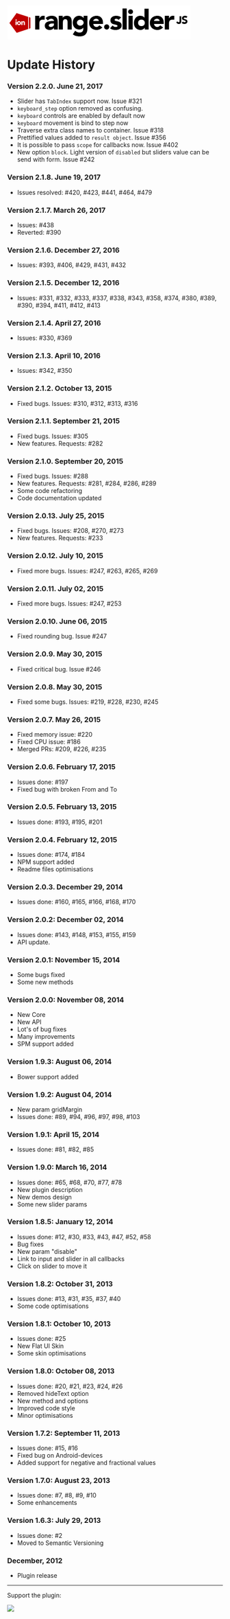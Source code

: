 ![ion.rangeSlider](_tmp/logo-ion-range-slider.png)

# Update History

### Version 2.2.0. June 21, 2017

* Slider has `TabIndex` support now. Issue #321
* `keyboard_step` option removed as confusing.
* `keyboard` controls are enabled by default now
* `keyboard` movement is bind to step now
* Traverse extra class names to container. Issue #318
* Prettified values added to `result object`. Issue #356
* It is possible to pass `scope` for callbacks now. Issue #402
* New option `block`. Light version of `disabled` but sliders value can be send with form. Issue #242

### Version 2.1.8. June 19, 2017

* Issues resolved: #420, #423, #441, #464, #479

### Version 2.1.7. March 26, 2017

* Issues: #438
* Reverted: #390

### Version 2.1.6. December 27, 2016

* Issues: #393, #406, #429, #431, #432

### Version 2.1.5. December 12, 2016

* Issues: #331, #332, #333, #337, #338, #343, #358, #374, #380, #389, #390, #394, #411, #412, #413

### Version 2.1.4. April 27, 2016

* Issues: #330, #369

### Version 2.1.3. April 10, 2016

* Issues: #342, #350

### Version 2.1.2. October 13, 2015

* Fixed bugs. Issues: #310, #312, #313, #316

### Version 2.1.1. September 21, 2015

* Fixed bugs. Issues: #305
* New features. Requests: #282

### Version 2.1.0. September 20, 2015

* Fixed bugs. Issues: #288
* New features. Requests: #281, #284, #286, #289
* Some code refactoring
* Code documentation updated

### Version 2.0.13. July 25, 2015

* Fixed bugs. Issues: #208, #270, #273
* New features. Requests: #233

### Version 2.0.12. July 10, 2015

* Fixed more bugs. Issues: #247, #263, #265, #269

### Version 2.0.11. July 02, 2015

* Fixed more bugs. Issues: #247, #253

### Version 2.0.10. June 06, 2015

* Fixed rounding bug. Issue #247

### Version 2.0.9. May 30, 2015

* Fixed critical bug. Issue #246

### Version 2.0.8. May 30, 2015

* Fixed some bugs. Issues: #219, #228, #230, #245

### Version 2.0.7. May 26, 2015

* Fixed memory issue: #220
* Fixed CPU issue: #186
* Merged PRs: #209, #226, #235

### Version 2.0.6. February 17, 2015

* Issues done: #197
* Fixed bug with broken From and To

### Version 2.0.5. February 13, 2015

* Issues done: #193, #195, #201

### Version 2.0.4. February 12, 2015

* Issues done: #174, #184
* NPM support added
* Readme files optimisations

### Version 2.0.3. December 29, 2014

* Issues done: #160, #165, #166, #168, #170

### Version 2.0.2: December 02, 2014

* Issues done: #143, #148, #153, #155, #159
* API update.

### Version 2.0.1: November 15, 2014

* Some bugs fixed
* Some new methods

### Version 2.0.0: November 08, 2014

* New Core
* New API
* Lot's of bug fixes
* Many improvements
* SPM support added

### Version 1.9.3: August 06, 2014

* Bower support added

### Version 1.9.2: August 04, 2014

* New param gridMargin
* Issues done: #89, #94, #96, #97, #98, #103

### Version 1.9.1: April 15, 2014

* Issues done: #81, #82, #85

### Version 1.9.0: March 16, 2014

* Issues done: #65, #68, #70, #77, #78
* New plugin description
* New demos design
* Some new slider params

### Version 1.8.5: January 12, 2014

* Issues done: #12, #30, #33, #43, #47, #52, #58
* Bug fixes
* New param "disable"
* Link to input and slider in all callbacks
* Click on slider to move it

### Version 1.8.2: October 31, 2013

* Issues done: #13, #31, #35, #37, #40
* Some code optimisations

### Version 1.8.1: October 10, 2013

* Issues done: #25
* New Flat UI Skin
* Some skin optimisations

### Version 1.8.0: October 08, 2013

* Issues done: #20, #21, #23, #24, #26
* Removed hideText option
* New method and options
* Improved code style
* Minor optimisations

### Version 1.7.2: September 11, 2013

* Issues done: #15, #16
* Fixed bug on Android-devices
* Added support for negative and fractional values

### Version 1.7.0: August 23, 2013

* Issues done: #7, #8, #9, #10
* Some enhancements

### Version 1.6.3: July 29, 2013

* Issues done: #2
* Moved to Semantic Versioning

### December, 2012

* Plugin release

***

Support the plugin:

[![](https://pledgie.com/campaigns/25694.png?skin_name=chrome)](https://pledgie.com/campaigns/25694)